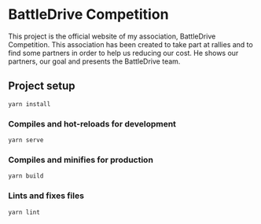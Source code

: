 # BattleDrive Competition

This project is the official website of my association, BattleDrive Competition. This association has been created to take part at rallies and to find some partners in order to help us reducing our cost. He shows our partners, our goal and presents the BattleDrive team.

## Project setup
```
yarn install
```

### Compiles and hot-reloads for development
```
yarn serve
```

### Compiles and minifies for production
```
yarn build
```

### Lints and fixes files
```
yarn lint
```
